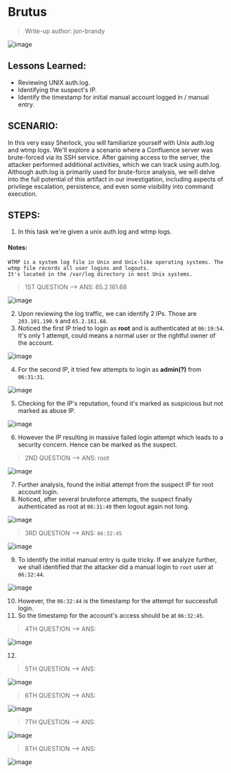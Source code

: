 # Brutus
> Write-up author: jon-brandy

![image](https://github.com/jon-brandy/hackthebox/assets/70703371/332c0735-36c7-4419-8b0a-c3bd0e6699f2)


## Lessons Learned:
- Reviewing UNIX auth.log.
- Identifying the suspect's IP.
- Identify the timestamp for initial manual account logged in / manual entry.

## SCENARIO:
In this very easy Sherlock, you will familiarize yourself with Unix auth.log and wtmp logs. We'll explore a scenario where a Confluence server was brute-forced via its SSH service. After gaining access to the server, the attacker performed additional activities, which we can track using auth.log. Although auth.log is primarily used for brute-force analysis, we will delve into the full potential of this artifact in our investigation, including aspects of privilege escalation, persistence, and even some visibility into command execution.

## STEPS:
1. In this task we're given a unix auth.log and wtmp logs.

#### Notes:

```
WTMP is a system log file in Unix and Unix-like operating systems. The wtmp file records all user logins and logouts.
It's located in the /var/log directory in most Unix systems.
```

> 1ST QUESTION --> ANS: 65.2.161.68

![image](https://github.com/jon-brandy/hackthebox/assets/70703371/7af97fb5-68f5-418a-898a-cde091decf5e)


2. Upon reviewing the log traffic, we can identify 2 IPs. Those are `203.101.190.9` and `65.2.161.68`.
3. Noticed the first IP tried to login as **root** and is authenticated at `06:19:54`. It's only 1 attempt, could means a normal user or the rightful owner of the account.

![image](https://github.com/jon-brandy/hackthebox/assets/70703371/4b0d7435-4d0b-4228-a491-c7d07dee7632)


4. For the second IP, it tried few attempts to login as **admin(?)** from `06:31:31`.

![image](https://github.com/jon-brandy/hackthebox/assets/70703371/57da3c0c-c873-463d-90a2-e44f66ccd9e5)


5. Checking for the IP's reputation, found it's marked as suspicious but not marked as abuse IP.

![image](https://github.com/jon-brandy/hackthebox/assets/70703371/fd72441a-091b-42a2-bcbc-323e81cb013c)


6. However the IP resulting in massive failed login attempt which leads to a security concern. Hence can be marked as the suspect.

> 2ND QUESTION --> ANS: root

![image](https://github.com/jon-brandy/hackthebox/assets/70703371/c4b3119b-f1a6-48e8-b4ec-5c689da1984a)


7. Further analysis, found the initial attempt from the suspect IP for root account login.
8. Noticed, after several bruteforce attempts, the suspect finally authenticated as root at `06:31:40` then logout again not long.

![image](https://github.com/jon-brandy/hackthebox/assets/70703371/12ed629d-a2ac-46f4-9480-17b6721e7495)


> 3RD QUESTION --> ANS: `06:32:45`

![image](https://github.com/jon-brandy/hackthebox/assets/70703371/110ca3ed-445d-435a-9b97-d24c45ba47fd)

9. To identify the initial manual entry is quite tricky. If we analyze further, we shall identified that the attacker did a manual login to `root` user at `06:32:44`.

![image](https://github.com/jon-brandy/hackthebox/assets/70703371/c6364eb9-ed9e-42de-b486-f60b45528c07)


10. However, the `06:32:44` is the timestamp for the attempt for successfull login.
11. So the timestamp for the account's access should be at `06:32:45`.



> 4TH QUESTION --> ANS:

![image](https://github.com/jon-brandy/hackthebox/assets/70703371/9357b082-412e-4fe2-8418-9770175aa017)


12. 


> 5TH QUESTION --> ANS:

![image](https://github.com/jon-brandy/hackthebox/assets/70703371/66eb2ed9-d302-4e9b-b3f2-367dcc8ecb67)


> 6TH QUESTION --> ANS:

![image](https://github.com/jon-brandy/hackthebox/assets/70703371/5ccabb66-c177-4d59-9657-e2e411f6dbd7)


> 7TH QUESTION --> ANS:

![image](https://github.com/jon-brandy/hackthebox/assets/70703371/4dffcc64-f4c4-48d9-b674-1e7c3140be20)


> 8TH QUESTION --> ANS:

![image](https://github.com/jon-brandy/hackthebox/assets/70703371/e2e4ac94-d7a5-48ec-af40-ea78df85b254)

